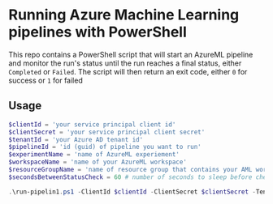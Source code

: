 # Running Azure Machine Learning pipelines with PowerShell
This repo contains a PowerShell script that will start an AzureML pipeline and monitor the run's status until the run reaches a final status, either `Completed` or `Failed`.  The script will then return an exit code, either `0` for success or `1` for failed

## Usage
```powershell
$clientId = 'your service principal client id'
$clientSecret = 'your service principal client secret'
$tenantId = 'your Azure AD tenant id'
$pipelineId = 'id (guid) of pipeline you want to run'
$experimentName = 'name of AzureML experiement'
$workspaceName = 'name of your AzureML workspace'
$resourceGroupName = 'name of resource group that contains your AML workspace'
$secondsBetweenStatusCheck = 60 # number of seconds to sleep before checking the run status again

.\run-pipelin1.ps1 -ClientId $clientId -ClientSecret $clientSecret -TenantId $tenantId -PipelineId $pipelineId -ExperimentName $experimentName -WorkspaceName $workspaceName -ResourceGroupName $resourceGroupName -SecondsBetweenStatusCheck $secondsBetweenStatusCheck
```
